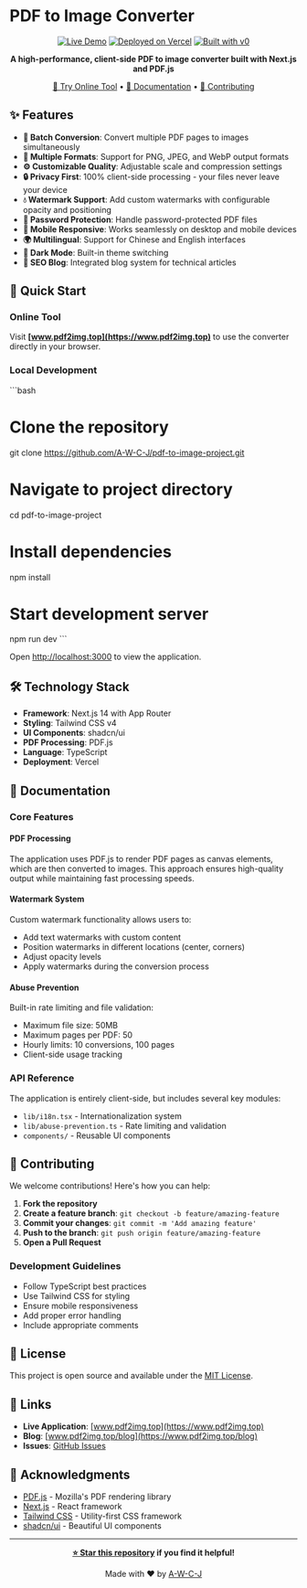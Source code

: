 # PDF to Image Converter

<div align="center">

[![Live Demo](https://img.shields.io/badge/🌐_Live_Demo-www.pdf2img.top-blue?style=for-the-badge)](https://www.pdf2img.top)
[![Deployed on Vercel](https://img.shields.io/badge/Deployed%20on-Vercel-black?style=for-the-badge&logo=vercel)](https://vercel.com/awcjs-projects/v0-pdf-to-image-project)
[![Built with v0](https://img.shields.io/badge/Built%20with-v0.app-black?style=for-the-badge)](https://v0.app/chat/projects/VdIUBldKFpS)

**A high-performance, client-side PDF to image converter built with Next.js and PDF.js**

[🚀 Try Online Tool](https://www.pdf2img.top) • [📖 Documentation](#documentation) • [🤝 Contributing](#contributing)

</div>

## ✨ Features

- **🔄 Batch Conversion**: Convert multiple PDF pages to images simultaneously
- **🎨 Multiple Formats**: Support for PNG, JPEG, and WebP output formats
- **⚙️ Customizable Quality**: Adjustable scale and compression settings
- **🔒 Privacy First**: 100% client-side processing - your files never leave your device
- **💧 Watermark Support**: Add custom watermarks with configurable opacity and positioning
- **🔐 Password Protection**: Handle password-protected PDF files
- **📱 Mobile Responsive**: Works seamlessly on desktop and mobile devices
- **🌍 Multilingual**: Support for Chinese and English interfaces
- **🌙 Dark Mode**: Built-in theme switching
- **📝 SEO Blog**: Integrated blog system for technical articles

## 🚀 Quick Start

### Online Tool
Visit **[www.pdf2img.top](https://www.pdf2img.top)** to use the converter directly in your browser.

### Local Development

\`\`\`bash
# Clone the repository
git clone https://github.com/A-W-C-J/pdf-to-image-project.git

# Navigate to project directory
cd pdf-to-image-project

# Install dependencies
npm install

# Start development server
npm run dev
\`\`\`

Open [http://localhost:3000](http://localhost:3000) to view the application.

## 🛠️ Technology Stack

- **Framework**: Next.js 14 with App Router
- **Styling**: Tailwind CSS v4
- **UI Components**: shadcn/ui
- **PDF Processing**: PDF.js
- **Language**: TypeScript
- **Deployment**: Vercel

## 📖 Documentation

### Core Features

#### PDF Processing
The application uses PDF.js to render PDF pages as canvas elements, which are then converted to images. This approach ensures high-quality output while maintaining fast processing speeds.

#### Watermark System
Custom watermark functionality allows users to:
- Add text watermarks with custom content
- Position watermarks in different locations (center, corners)
- Adjust opacity levels
- Apply watermarks during the conversion process

#### Abuse Prevention
Built-in rate limiting and file validation:
- Maximum file size: 50MB
- Maximum pages per PDF: 50
- Hourly limits: 10 conversions, 100 pages
- Client-side usage tracking

### API Reference

The application is entirely client-side, but includes several key modules:

- `lib/i18n.tsx` - Internationalization system
- `lib/abuse-prevention.ts` - Rate limiting and validation
- `components/` - Reusable UI components

## 🤝 Contributing

We welcome contributions! Here's how you can help:

1. **Fork the repository**
2. **Create a feature branch**: `git checkout -b feature/amazing-feature`
3. **Commit your changes**: `git commit -m 'Add amazing feature'`
4. **Push to the branch**: `git push origin feature/amazing-feature`
5. **Open a Pull Request**

### Development Guidelines

- Follow TypeScript best practices
- Use Tailwind CSS for styling
- Ensure mobile responsiveness
- Add proper error handling
- Include appropriate comments

## 📄 License

This project is open source and available under the [MIT License](LICENSE).

## 🔗 Links

- **Live Application**: [www.pdf2img.top](https://www.pdf2img.top)
- **Blog**: [www.pdf2img.top/blog](https://www.pdf2img.top/blog)
- **Issues**: [GitHub Issues](https://github.com/A-W-C-J/pdf-to-image-project/issues)

## 🙏 Acknowledgments

- [PDF.js](https://mozilla.github.io/pdf.js/) - Mozilla's PDF rendering library
- [Next.js](https://nextjs.org/) - React framework
- [Tailwind CSS](https://tailwindcss.com/) - Utility-first CSS framework
- [shadcn/ui](https://ui.shadcn.com/) - Beautiful UI components

---

<div align="center">

**[⭐ Star this repository](https://github.com/A-W-C-J/pdf-to-image-project) if you find it helpful!**

Made with ❤️ by [A-W-C-J](https://github.com/A-W-C-J)

</div>
